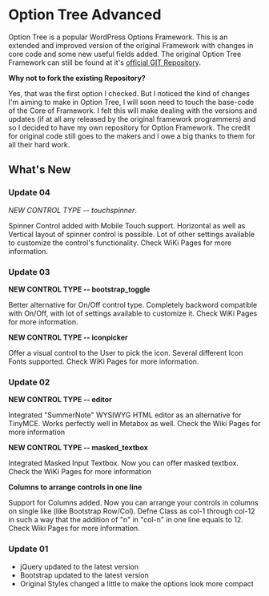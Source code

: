 # Option Tree Advanced
Option Tree is a popular WordPress Options Framework. This is an extended and improved version of the original Framework with changes in core code and some new useful fields added. The original Option Tree Framework can still be found at it's [official GIT Repository](https://github.com/valendesigns/option-tree).  

**Why not to fork the existing Repository?**

Yes, that was the first option I checked. But I noticed the kind of changes I'm aiming to make in Option Tree, I will soon need to touch the base-code of the Core of Framework. I felt this will make dealing with the versions and updates (if at all any released by the original framework programmers) and so I decided to have my own repository for Option Framework. The credit for original code still goes to the makers and I owe a big thanks to them for all their hard work.

## What's New

### Update 04

*NEW CONTROL TYPE -- touchspinner*. 

Spinner Control added with Mobile Touch support. Horizontal as well as Vertical layout of spinner control is possible. Lot of other settings available to customize the control's functionality. Check WiKi Pages for more information.

### Update 03

**NEW CONTROL TYPE -- bootstrap_toggle**

Better alternative for On/Off control type. Completely backword compatible with On/Off, with lot of settings available to customize it. Check WiKi Pages for more information.

**NEW CONTROL TYPE -- iconpicker** 

Offer a visual control to the User to pick the icon. Several different Icon Fonts supported. Check WiKi Pages for more information.

### Update 02

**NEW CONTROL TYPE -- editor** 

Integrated "SummerNote" WYSIWYG HTML editor as an alternative for TinyMCE. Works perfectly well in Metabox as well. Check the Wiki Pages for more information

**NEW CONTROL TYPE -- masked_textbox** 

Integrated Masked Input Textbox. Now you can offer masked textbox. Check the WiKi Pages for more information

**Columns to arrange controls in one line**

Support for Columns added. Now you can arrange your controls in columns on single like (like Bootstrap Row/Col). Defne Class as col-1 through col-12 in such a way that the addition of "n" in "col-n" in one line equals to 12. Check Wiki Pages for more information.

### Update 01

- jQuery updated to the latest version
- Bootstrap updated to the latest version
- Original Styles changed a little to make the options look more compact
